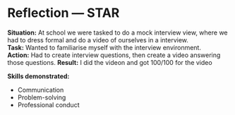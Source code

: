 # Reflection — STAR

**Situation:** At school we were tasked to do a mock interview view, where we had to dress formal and do a video of ourselves in a interview.  
**Task:** Wanted to familiarise myself with the interview environment.  
**Action:** Had to create interview questions, then create a video answering those questions.
**Result:** I did the videon and got 100/100 for the video

**Skills demonstrated:**  
- Communication  
- Problem-solving  
- Professional conduct  
